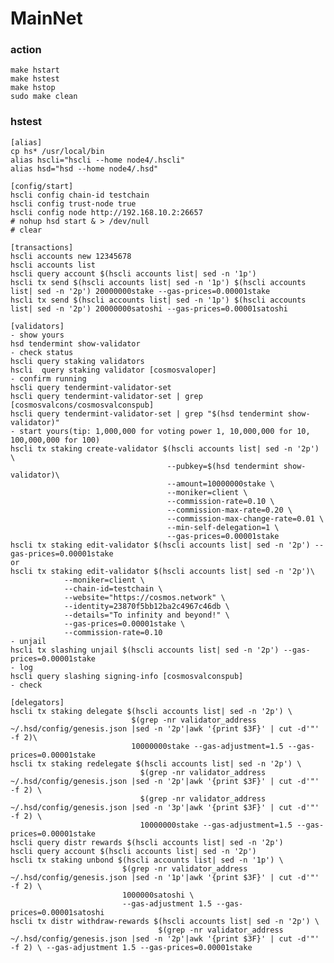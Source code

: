 # MainNet
### action
    make hstart
    make hstest
    make hstop
    sudo make clean
### hstest
    [alias]
    cp hs* /usr/local/bin
    alias hscli="hscli --home node4/.hscli"
    alias hsd="hsd --home node4/.hsd"

    [config/start]
    hscli config chain-id testchain
    hscli config trust-node true
    hscli config node http://192.168.10.2:26657
    # nohup hsd start & > /dev/null
    # clear

    [transactions]
    hscli accounts new 12345678
    hscli accounts list
    hscli query account $(hscli accounts list| sed -n '1p')
    hscli tx send $(hscli accounts list| sed -n '1p') $(hscli accounts list| sed -n '2p') 20000000stake --gas-prices=0.00001stake
    hscli tx send $(hscli accounts list| sed -n '1p') $(hscli accounts list| sed -n '2p') 20000000satoshi --gas-prices=0.00001satoshi

    [validators]
    - show yours
    hsd tendermint show-validator
    - check status
    hscli query staking validators
    hscli  query staking validator [cosmosvaloper]
    - confirm running
    hscli query tendermint-validator-set
    hscli query tendermint-validator-set | grep [cosmosvalcons/cosmosvalconspub]
    hscli query tendermint-validator-set | grep "$(hsd tendermint show-validator)"
    - start yours(tip: 1,000,000 for voting power 1, 10,000,000 for 10, 100,000,000 for 100)
    hscli tx staking create-validator $(hscli accounts list| sed -n '2p') \
                                       --pubkey=$(hsd tendermint show-validator)\
                                       --amount=10000000stake \
                                       --moniker=client \
                                       --commission-rate=0.10 \
                                       --commission-max-rate=0.20 \
                                       --commission-max-change-rate=0.01 \
                                       --min-self-delegation=1 \
                                       --gas-prices=0.00001stake
    hscli tx staking edit-validator $(hscli accounts list| sed -n '2p') --gas-prices=0.00001stake
    or
    hscli tx staking edit-validator $(hscli accounts list| sed -n '2p')\
                --moniker=client \
                --chain-id=testchain \
                --website="https://cosmos.network" \
                --identity=23870f5bb12ba2c4967c46db \
                --details="To infinity and beyond!" \
                --gas-prices=0.00001stake \
                --commission-rate=0.10
    - unjail
    hscli tx slashing unjail $(hscli accounts list| sed -n '2p') --gas-prices=0.00001stake
    - log
    hscli query slashing signing-info [cosmosvalconspub]
    - check

    [delegators]
    hscli tx staking delegate $(hscli accounts list| sed -n '2p') \
                               $(grep -nr validator_address  ~/.hsd/config/genesis.json |sed -n '2p'|awk '{print $3F}' | cut -d'"' -f 2)\
                               10000000stake --gas-adjustment=1.5 --gas-prices=0.00001stake
    hscli tx staking redelegate $(hscli accounts list| sed -n '2p') \
                                 $(grep -nr validator_address  ~/.hsd/config/genesis.json |sed -n '2p'|awk '{print $3F}' | cut -d'"' -f 2) \
                                 $(grep -nr validator_address  ~/.hsd/config/genesis.json |sed -n '3p'|awk '{print $3F}' | cut -d'"' -f 2) \
                                 10000000stake --gas-adjustment=1.5 --gas-prices=0.00001stake
    hscli query distr rewards $(hscli accounts list| sed -n '2p')
    hscli query account $(hscli accounts list| sed -n '2p')
    hscli tx staking unbond $(hscli accounts list| sed -n '1p') \
                             $(grep -nr validator_address  ~/.hsd/config/genesis.json |sed -n '1p'|awk '{print $3F}' | cut -d'"' -f 2) \
                             1000000satoshi \
                             --gas-adjustment 1.5 --gas-prices=0.00001satoshi
    hscli tx distr withdraw-rewards $(hscli accounts list| sed -n '2p') \
                                     $(grep -nr validator_address  ~/.hsd/config/genesis.json |sed -n '2p'|awk '{print $3F}' | cut -d'"' -f 2) \ --gas-adjustment 1.5 --gas-prices=0.00001stake